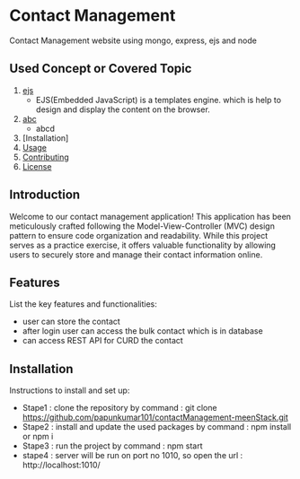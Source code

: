 
# Contact Management

 Contact Management website using  mongo, express, ejs and node

## Used Concept or Covered Topic

1. [ejs](#https://www.npmjs.com/package/ejs)
   - EJS(Embedded JavaScript) is a templates engine. which is help to design and display the content on the browser.
3. [abc](#https://www.google.com)
   - abcd
5. [Installation]
6. [Usage](#usage)
7. [Contributing](#contributing)
8. [License](#license)

## Introduction

Welcome to our contact management application! This application has been meticulously crafted following the Model-View-Controller (MVC) design pattern to ensure code organization and readability. While this project serves as a practice exercise, it offers valuable functionality by allowing users to securely store and manage their contact information online.

## Features

List the key features and functionalities:

- user can store the contact
- after login user can access the bulk contact which is in database
- can access REST API for CURD the contact

## Installation

Instructions to install and set up:

- Stape1 : clone the repository by command : git clone https://github.com/papunkumar101/contactManagement-meenStack.git
- Stape2 : install and update the used packages by command : npm install or npm i
- Stape3 : run the project by command : npm start
- stape4 : server will be run on port no 1010, so open the url : http://localhost:1010/
